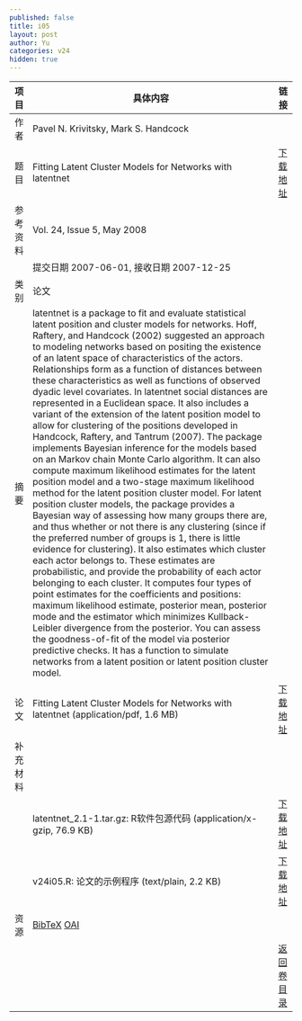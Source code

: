 ```yaml
---
published: false
title: i05
layout: post
author: Yu
categories: v24
hidden: true
---
```


| 项目 | 具体内容 | 链接 |
|---:|---|---|
| 作者 | Pavel N. Krivitsky, Mark S. Handcock| |
| 题目 |Fitting Latent Cluster Models for Networks with latentnet | [下载地址](http://www.jstatsoft.org/v24/i05/paper) |
| 参考资料 |Vol. 24, Issue 5, May 2008 | |
| | 提交日期 2007-06-01, 接收日期 2007-12-25| | 
| 类别 | 论文| |
| 摘要 | latentnet is a package to fit and evaluate statistical latent position and cluster models for networks. Hoff, Raftery, and Handcock (2002) suggested an approach to modeling networks based on positing the existence of an latent space of characteristics of the actors. Relationships form as a function of distances between these characteristics as well as functions of observed dyadic level covariates. In latentnet social distances are represented in a Euclidean space. It also includes a variant of the extension of the latent position model to allow for clustering of the positions developed in Handcock, Raftery, and Tantrum (2007).  The package implements Bayesian inference for the models based on an Markov chain Monte Carlo algorithm. It can also compute maximum likelihood estimates for the latent position model and a two-stage maximum likelihood method for the latent position cluster model. For latent position cluster models, the package provides a Bayesian way of assessing how many groups there are, and thus whether or not there is any clustering (since if the preferred number of groups is 1, there is little evidence for clustering). It also estimates which cluster each actor belongs to. These estimates are probabilistic, and provide the probability of each actor belonging to each cluster. It computes four types of point estimates for the coefficients and positions: maximum likelihood estimate, posterior mean, posterior mode and the estimator which minimizes Kullback-Leibler divergence from the posterior. You can assess the goodness-of-fit of the model via posterior predictive checks. It has a function to simulate networks from a latent position or latent position cluster model.| |
| 论文 | Fitting Latent Cluster Models for Networks with latentnet  (application/pdf, 1.6 MB)| [下载地址](http://www.jstatsoft.org/v24/i05/paper) |
| 补充材料 | | |
| |latentnet_2.1-1.tar.gz: R软件包源代码  (application/x-gzip, 76.9 KB)|  [下载地址](http://www.jstatsoft.org/v24/i05/supp/1) |
| |v24i05.R: 论文的示例程序  (text/plain, 2.2 KB)|  [下载地址](http://www.jstatsoft.org/v24/i05/supp/2) |
| 资源 | [BibTeX](http://www.jstatsoft.org/v24/i05/bibtex) [OAI](http://www.jstatsoft.org/oai?verb=GetRecord&identifier=oai.jstatsoft/v24/i05&prefix=oai_dc)| |
| |  | [返回卷目录]({{site.baseurl}}/volume/v24.html) |